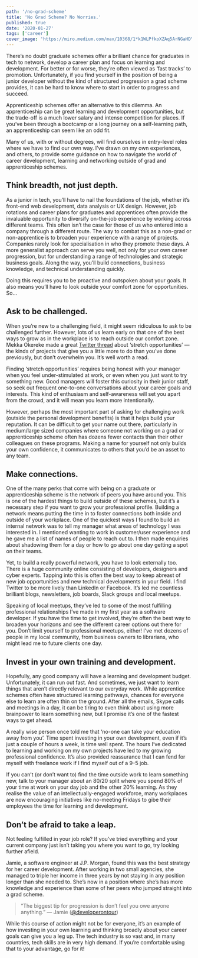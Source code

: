 ```yaml
---
path: '/no-grad-scheme'
title: 'No Grad Scheme? No Worries.'
published: true
date: '2020-01-27'
tags: ['career']
cover_image: 'https://miro.medium.com/max/10368/1*k1WLPfkoXZAq5ArNGaHDYA.jpeg'
---
```


There’s no doubt graduate schemes offer a brilliant chance for graduates in tech to network, develop a career plan and focus on learning and development. For better or for worse, they’re often viewed as ‘fast tracks’ to promotion. Unfortunately, if you find yourself in the position of being a junior developer without the kind of structured progression a grad scheme provides, it can be hard to know where to start in order to progress and succeed.

Apprenticeship schemes offer an alternative to this dilemma. An apprenticeship can be great learning and development opportunities, but the trade-off is a much lower salary and intense competition for places. If you’ve been through a bootcamp or a long journey on a self-learning path, an apprenticeship can seem like an odd fit.

Many of us, with or without degrees, will find ourselves in entry-level roles where we have to find our own way. I’ve drawn on my own experiences, and others, to provide some guidance on how to navigate the world of career development, learning and networking outside of grad and apprenticeship schemes.

## Think breadth, not just depth.

As a junior in tech, you’ll have to nail the foundations of the job, whether it’s front-end web development, data analysis or UX design. However, job rotations and career plans for graduates and apprentices often provide the invaluable opportunity to diversify on-the-job experience by working across different teams. This often isn’t the case for those of us who entered into a company through a different route.
The way to combat this as a non-grad or non-apprentice is to broaden your experience with a range of projects. Companies rarely look for specialisation in who they promote these days. A more generalist approach can serve you well, not only for your own career progression, but for understanding a range of technologies and strategic business goals. Along the way, you’ll build connections, business knowledge, and technical understanding quickly.

Doing this requires you to be proactive and outspoken about your goals. It also means you’ll have to look outside your comfort zone for opportunities. So…

## Ask to be challenged.

When you’re new to a challenging field, it might seem ridiculous to ask to be challenged further. However, lots of us learn early on that one of the best ways to grow as in the workplace is to reach outside our comfort zone. Mekka Okereke made a great [Twitter thread](https://twitter.com/mekkaokereke/status/1218940982122577921?ref_src=twsrc%5Etfw%7Ctwcamp%5Etweetembed&ref_url=https%3A%2F%2Fcdn.embedly.com%2Fwidgets%2Fmedia.html%3Ftype%3Dtext%252Fhtml%26key%3Da19fcc184b9711e1b4764040d3dc5c07%26schema%3Dtwitter%26url%3Dhttps%253A%2F%2Ftwitter.com%2Fmekkaokereke%2Fstatus%2F1218940982122577921%26image%3Dhttps%253A%2F%2Fi.embed.ly%2F1%2Fimage%253Furl%253Dhttps%25253A%25252F%25252Fpbs.twimg.com%25252Fprofile_images%25252F506144627074666496%25252FK02ZrIdW_400x400.jpeg%2526key%253Da19fcc184b9711e1b4764040d3dc5c07) about ‘stretch opportunities’ — the kinds of projects that give you a little more to do than you’ve done previously, but don’t overwhelm you. It’s well worth a read.

Finding ‘stretch opportunities’ requires being honest with your manager when you feel under-stimulated at work, or even when you just want to try something new. Good managers will foster this curiosity in their junior staff, so seek out frequent one-to-one conversations about your career goals and interests. This kind of enthusiasm and self-awareness will set you apart from the crowd, and it will mean you learn more intentionally.

However, perhaps the most important part of asking for challenging work (outside the personal development benefits) is that it helps build your reputation. It can be difficult to get your name out there, particularly in medium/large sized companies where someone not working on a grad or apprenticeship scheme often has dozens fewer contacts than their other colleagues on these programs. Making a name for yourself not only builds your own confidence, it communicates to others that you’d be an asset to any team.

## Make connections.

One of the many perks that come with being on a graduate or apprenticeship scheme is the network of peers you have around you. This is one of the hardest things to build outside of these schemes, but it’s a necessary step if you want to grow your professional profile.
Building a network means putting the time in to foster connections both inside and outside of your workplace. One of the quickest ways I found to build an internal network was to tell my manager what areas of technology I was interested in. I mentioned wanting to work in customer/user experience and he gave me a list of names of people to reach out to. I then made enquiries about shadowing them for a day or how to go about one day getting a spot on their teams.

Yet, to build a really powerful network, you have to look externally too. There is a huge community online consisting of developers, designers and cyber experts. Tapping into this is often the best way to keep abreast of new job opportunities and new technical developments in your field. I find Twitter to be more lively than LinkedIn or Facebook. It’s led me countless brilliant blogs, newsletters, job boards, Slack groups and local meetups.

Speaking of local meetups, they’ve led to some of the most fulfilling professional relationships I’ve made in my first year as a software developer. If you have the time to get involved, they’re often the best way to broaden your horizons and see the different career options out there for you. Don’t limit yourself to professional meetups, either! I’ve met dozens of people in my local community, from business owners to librarians, who might lead me to future clients one day.

## Invest in your own training and development.

Hopefully, any good company will have a learning and development budget. Unfortunately, it can run out fast. And sometimes, we just want to learn things that aren’t directly relevant to our everyday work. While apprentice schemes often have structured learning pathways, chances for everyone else to learn are often thin on the ground. After all the emails, Skype calls and meetings in a day, it can be tiring to even think about using more brainpower to learn something new, but I promise it’s one of the fastest ways to get ahead.

A really wise person once told me that ‘no-one can take your education away from you’. Time spent investing in your own development, even if it’s just a couple of hours a week, is time well spent. The hours I’ve dedicated to learning and working on my own projects have led to my growing professional confidence. It’s also provided reassurance that I can fend for myself with freelance work if I find myself out of a 9–5 job.

If you can’t (or don’t want to) find the time outside work to learn something new, talk to your manager about an 80/20 split where you spend 80% of your time at work on your day job and the other 20% learning. As they realise the value of an intellectually-engaged workforce, many workplaces are now encouraging initiatives like no-meeting Fridays to gibe their employees the time for learning and development.

## Don’t be afraid to take a leap.

Not feeling fulfilled in your job role? If you’ve tried everything and your current company just isn’t taking you where you want to go, try looking further afield.

Jamie, a software engineer at J.P. Morgan, found this was the best strategy for her career development. After working in two small agencies, she managed to triple her income in three years by not staying in any position longer than she needed to. She’s now in a position where she’s has more knowledge and experience than some of her peers who jumped straight into a grad scheme.

> “The biggest tip for progression is don’t feel you owe anyone anything.” — Jamie ([@developerontour](https://twitter.com/developerontour))

While this course of action might not be for everyone, it’s an example of how investing in your own learning and thinking broadly about your career goals can give you a leg up. The tech industry is so vast and, in many countries, tech skills are in very high demand. If you’re comfortable using that to your advantage, go for it!